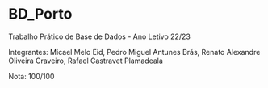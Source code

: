 # BD_Porto

Trabalho Prático de Base de Dados - Ano Letivo 22/23

Integrantes: 
Micael Melo Eid, 
Pedro Miguel Antunes Brás, 
Renato Alexandre Oliveira Craveiro,
Rafael Castravet Plamadeala

Nota: 100/100
